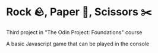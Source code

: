 # Rock 🪨, Paper 📄, Scissors ✂️
Third project in "The Odin Project: Foundations" course

A basic Javascript game that can be played in the console
